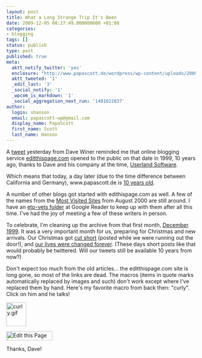 ```yaml
---
layout: post
title: What a Long Strange Trip It's Been
date: 2009-12-05 08:27:49.000000000 +01:00
categories:
- blogging
tags: []
status: publish
type: post
published: true
meta:
  aktt_notify_twitter: 'yes'
  enclosure: "http://www.papascott.de/wordpress/wp-content/uploads/2009/12/curly1.wav\r\n30320\r\naudio/x-wav\r\n"
  aktt_tweeted: '1'
  _edit_last: '3'
  _social_notify: '1'
  _wpcom_is_markdown: '1'
  _social_aggregation_next_run: '1401622837'
author:
  login: shanson
  email: papascott-wp@gmail.com
  display_name: PapaScott
  first_name: Scott
  last_name: Hanson
---
```

<p>A <a href="http://twitter.com/davewiner/status/6346696650">tweet</a> yesterday from Dave Winer reminded me that online blogging service <a href="http://www.scripting.com/1999/12/04.html">editthispage.com</a> opened to the public on that date in 1999, 10 years ago, thanks to Dave and his company at the time, <a href="http://www.userland.com/">Userland Software</a>.</p>
<p>Which means that today, a day later (due to the time difference between California and Germany), www.papascott.de is <a href="http://www.papascott.de/archives/1999/12/05/it-worked/">10 years old</a>.</p>
<p>A number of other blogs got started with edithispage.com as well. A few of the names from the <a href="http://web.archive.org/web/20000816190255/www.editthispage.com/Top100">Most Visited Sites</a> from August 2000 are still around. I have an <a href="http://www.google.com/reader/shared/user%2F15603694783728674282%2Flabel%2Fetp-vets">etp-vets folder</a> at Google Reader to keep up with them after all this time. I've had the joy of meeting a few of these writers in person.</p>
<p>To celebrate, I'm cleaning up the archive from that first month, <a href="http://www.papascott.de/archives/1999/12/">December 1999</a>. It was a very important month for us, preparing for Christmas and new arrivals. Our Christmas got <a href="http://www.papascott.de/archives/1999/12/26/2nd-christmas-day/">cut short</a> (posted while we were running out the door!), and <a href="http://www.papascott.de/archives/1999/12/27/christopher-ryan-hanson/">our lives were changed forever</a>. (These days short posts like that would probably be twittered. Will our tweets still be available 10 years from now?)</p>
<p>Don't expect too much from the old articles... the editthispage.com site is long gone, so most of the links are dead. The macros (items in quote marks automatically replaced by images and such) don't work except where I've replaced them by hand. Here's my favorite macro from back then: "curly". Click on him and he talks!</p>
<p><a href="http://www.papascott.de/wordpress/wp-content/uploads/2009/12/curly1.wav" title="I'm trying to think but nothing happens!"><img src="http://www.papascott.de/wordpress/wp-content/uploads/2009/12/curly.gif" alt="curly.gif" border="0" width="53" height="63" /></a></p>
<p><img src="http://www.papascott.de/wordpress/wp-content/uploads/2009/12/editThisPageButton.gif" width="123" height="24" border="0" alt="Edit this Page button" /></p>
<p>Thanks, Dave!</p>

